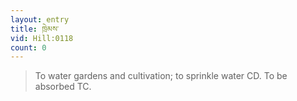 ```yaml
---
layout: entry
title: ཁྲེམས་
vid: Hill:0118
count: 0
---
```

> To water gardens and cultivation; to sprinkle water CD\. To be absorbed TC\.


